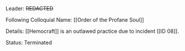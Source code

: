 Leader: ~~REDACTED~~

Following Colloquial Name:
[[Order of the Profane Soul]]

Details:
[[Hemocraft]] is an outlawed practice due to incident [[ID 08]].

Status:
Terminated